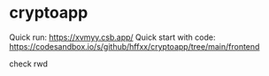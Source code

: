 # cryptoapp

Quick run: https://xvmyy.csb.app/
Quick start with code: https://codesandbox.io/s/github/hffxx/cryptoapp/tree/main/frontend

check rwd
